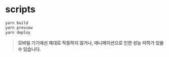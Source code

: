 # scripts
```sh
yarn build
yarn preview
yarn deploy
```

> **모바일 기기에선 제대로 작동하지 않거나, 애니메이션으로 인한 성능 저하가 있을 수 있습니다.**